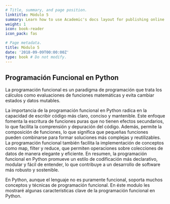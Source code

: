```yaml
---
# Title, summary, and page position.
linktitle: Módulo 5
summary: Learn how to use Academic's docs layout for publishing online courses, software documentation, and tutorials.
weight: 1
icon: book-reader
icon_pack: fas

# Page metadata.
title: Módulo 5
date: '2018-09-09T00:00:00Z'
type: book # Do not modify.
---
```


## Programación Funcional en Python

La programación funcional es un paradigma de programación que trata los cálculos como evaluaciones de funciones matemáticas y evita cambiar estados y datos mutables.

La importancia de la programación funcional en Python radica en la capacidad de escribir código más claro, conciso y mantenible. Este enfoque fomenta la escritura de funciones puras que no tienen efectos secundarios, lo que facilita la comprensión y depuración del código. Además, permite la composición de funciones, lo que significa que pequeñas funciones pueden combinarse para formar soluciones más complejas y reutilizables. La programación funcional también facilita la implementación de conceptos como map, filter y reduce, que permiten operaciones sobre colecciones de datos de manera elegante y eficiente. En resumen, la programación funcional en Python promueve un estilo de codificación más declarativo, modular y fácil de entender, lo que contribuye a un desarrollo de software más robusto y sostenible.

En Python, aunque el lenguaje no es puramente funcional, soporta muchos conceptos y técnicas de programación funcional. En éste modulo les mostraré algunas características clave de la programación funcional en Python.

